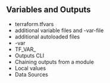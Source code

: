 ## Variables and Outputs
- terraform.tfvars
- additional variable files and -var-file
- additional autoloaded files
- -var
- TF_VAR_
- Outputs CLI
- Chaining outputs from a module
- Local values
- Data Sources